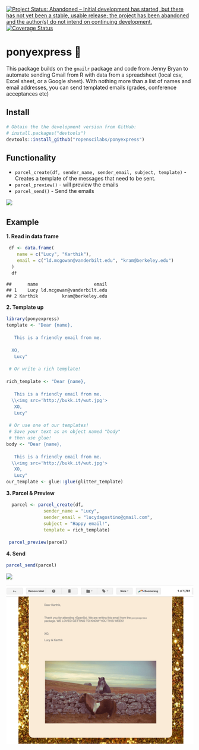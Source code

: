 [![Project Status: Abandoned – Initial development has started, but there has not yet been a stable, usable release; the project has been abandoned and the author(s) do not intend on continuing development.](https://www.repostatus.org/badges/latest/abandoned.svg)](https://www.repostatus.org/#abandoned)
[![Coverage Status](https://img.shields.io/codecov/c/github/ropenscilabs/ponyexpress/master.svg)](https://codecov.io/github/ropenscilabs/ponyexpress?branch=master)

ponyexpress 🐴
=============

This package builds on the `gmailr` package and code from Jenny Bryan to automate sending Gmail from R with data from a spreadsheet (local csv, Excel sheet, or a Google sheet). With nothing more than a list of names and email addresses, you can send templated emails (grades, conference acceptances etc)

Install
-------

``` r
# Obtain the the development version from GitHub:
# install.packages("devtools")
devtools::install_github("ropenscilabs/ponyexpress")
```

Functionality
-------------

-   `parcel_create(df, sender_name, sender_email, subject, template)` - Creates a template of the messages that need to be sent.
-   `parcel_preview()` - will preview the emails
-   `parcel_send()` - Send the emails

![](http://rs181.pbsrc.com/albums/x148/brandi47_2007/4942733.gif~c200)

Example
-------

**1. Read in data frame**

``` r
 df <- data.frame(
    name = c("Lucy", "Karthik"),
    email = c("ld.mcgowan@vanderbilt.edu", "kram@berkeley.edu")
  )
  df
```

    ##      name                     email
    ## 1    Lucy ld.mcgowan@vanderbilt.edu
    ## 2 Karthik         kram@berkeley.edu

**2. Template up**

``` r
library(ponyexpress)
template <- "Dear {name},

   This is a friendly email from me.

  XO,
   Lucy"

 # Or write a rich template!

rich_template <- "Dear {name},

   This is a friendly email from me.
  \\<img src='http://bukk.it/wut.jpg'>
   XO,
   Lucy"
 
 # Or use one of our templates!
 # Save your text as an object named "body"
 # then use glue!
body <- "Dear {name},

   This is a friendly email from me.
  \\<img src='http://bukk.it/wut.jpg'>
   XO,
   Lucy"
our_template <- glue::glue(glitter_template)
```

**3. Parcel & Preview**

``` r
  parcel <- parcel_create(df,
              sender_name = "Lucy",
              sender_email = "lucydagostino@gmail.com",
              subject = "Happy email!",
              template = rich_template)

 parcel_preview(parcel)            
```

**4. Send**

``` r
parcel_send(parcel)
```

![](https://i.imgur.com/Ij60FhR.gif)

![](ponies.png)
